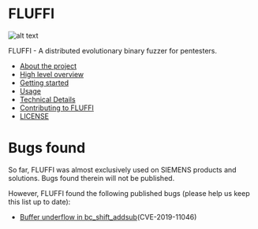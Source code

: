 <!---
Copyright 2017-2020 Siemens AG

Permission is hereby granted, free of charge, to any person obtaining a
copy of this software and associated documentation files (the
"Software"), to deal in the Software without restriction, including without
limitation the rights to use, copy, modify, merge, publish, distribute,
sublicense, and/or sell copies of the Software, and to permit persons to whom the
Software is furnished to do so, subject to the following conditions:

The above copyright notice and this permission notice shall be
included in all copies or substantial portions of the Software.

THE SOFTWARE IS PROVIDED "AS IS", WITHOUT WARRANTY OF ANY KIND, EXPRESS
OR IMPLIED, INCLUDING BUT NOT LIMITED TO THE WARRANTIES OF
MERCHANTABILITY, FITNESS FOR A PARTICULAR PURPOSE AND NONINFRINGEMENT. IN NO EVENT
SHALL THE AUTHORS OR COPYRIGHT HOLDERS BE LIABLE FOR ANY CLAIM, DAMAGES OR
OTHER LIABILITY, WHETHER IN AN ACTION OF CONTRACT, TORT OR OTHERWISE,
ARISING FROM, OUT OF OR IN CONNECTION WITH THE SOFTWARE OR THE USE OR OTHER
DEALINGS IN THE SOFTWARE.

Author(s): Thomas Riedmaier, Roman Bendt
-->

# FLUFFI

![alt text](srv/fluffi/data/fluffiweb/app/static/images/friendly_fluffi_md.jpg "FLUFFI greets you")

FLUFFI - A distributed evolutionary binary fuzzer for pentesters.

- [About the project](./docs/about.md)
- [High level overview](./docs/overview.md)
- [Getting started](./docs/getting_started.md)
- [Usage](./docs/usage.md)
- [Technical Details](./docs/technical_details.md)
- [Contributing to FLUFFI](./CONTRIBUTING.md)
- [LICENSE](./LICENSE.md)


# Bugs found

So far, FLUFFI was almost exclusively used on SIEMENS products and solutions. Bugs found therein will not be published.

However, FLUFFI found the following published bugs (please help us keep this list up to date):
- [Buffer underflow in bc_shift_addsub](https://bugs.php.net/bug.php?id=78878)(CVE-2019-11046)
